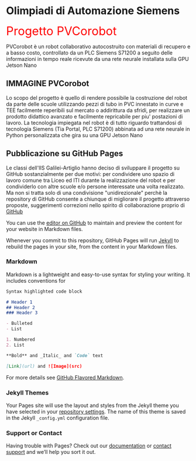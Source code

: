# Olimpiadi di Automazione Siemens

<font color='red' size='6'>Progetto PVCorobot</font>

PVCorobot è un robot collaborativo autocostruito con materiali di recupero e a basso costo, controllato da un PLC Siemens S71200 a seguito delle informazioni in tempo reale ricevute da una rete neurale installata sulla GPU Jetson Nano
 
 ## IMMAGINE PVCorobot

Lo scopo del progetto è quello di rendere possibile la costruzione del robot da parte delle scuole utilizzando pezzi di tubo in PVC innestato in curve e TEE facilmente reperibili sul mercato o addirittura da sfridi, per realizzare un prodotto didattico avanzato e facilmente repricabile per piu' postazioni di lavoro. La tecnologia impiegata nel robot è di tutto riguardo trattandosi di tecnologia Siemens (Tia Portal, PLC S71200) abbinata ad una rete neurale in Python personalizzata che gira su una GPU Jetson Nano

## Pubblicazione su GitHub Pages

Le classi dell'IIS Galilei-Artiglio hanno deciso di sviluppare il progetto su GitHub sostanzialmente per due motivi: per condividere uno spazio di lavoro comune tra Liceo ed ITI durante la realizzazione del robot e per condividerlo con altre scuole e/o persone interessate una volta realizzato. 
Ma non si tratta solo di una condivisione "unidirezionale" perchè la repository di GitHub consente a chiunque di migliorare il progetto attraverso proposte, suggerimenti correzioni nello spirito di collaborazione proprio di [GitHub](https://guides.github.com/activities/hello-world/)


You can use the [editor on GitHub](https://github.com/iis-galilei-artiglio/Olimpiadi-Siemens-2021/edit/main/README.md) to maintain and preview the content for your website in Markdown files.

Whenever you commit to this repository, GitHub Pages will run [Jekyll](https://jekyllrb.com/) to rebuild the pages in your site, from the content in your Markdown files.

### Markdown

Markdown is a lightweight and easy-to-use syntax for styling your writing. It includes conventions for

```markdown
Syntax highlighted code block

# Header 1
## Header 2
### Header 3

- Bulleted
- List

1. Numbered
2. List

**Bold** and _Italic_ and `Code` text

[Link](url) and ![Image](src)
```

For more details see [GitHub Flavored Markdown](https://guides.github.com/features/mastering-markdown/).

### Jekyll Themes

Your Pages site will use the layout and styles from the Jekyll theme you have selected in your [repository settings](https://github.com/iis-galilei-artiglio/Olimpiadi-Siemens-2021/settings). The name of this theme is saved in the Jekyll `_config.yml` configuration file.

### Support or Contact

Having trouble with Pages? Check out our [documentation](https://docs.github.com/categories/github-pages-basics/) or [contact support](https://support.github.com/contact) and we’ll help you sort it out.
